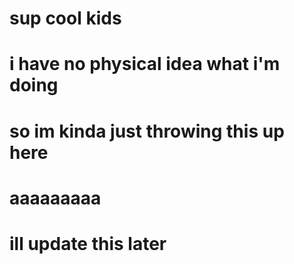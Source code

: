 # sup cool kids
# i have no physical idea what i'm doing
# so im kinda just throwing this up here
# aaaaaaaaa
# ill update this later
